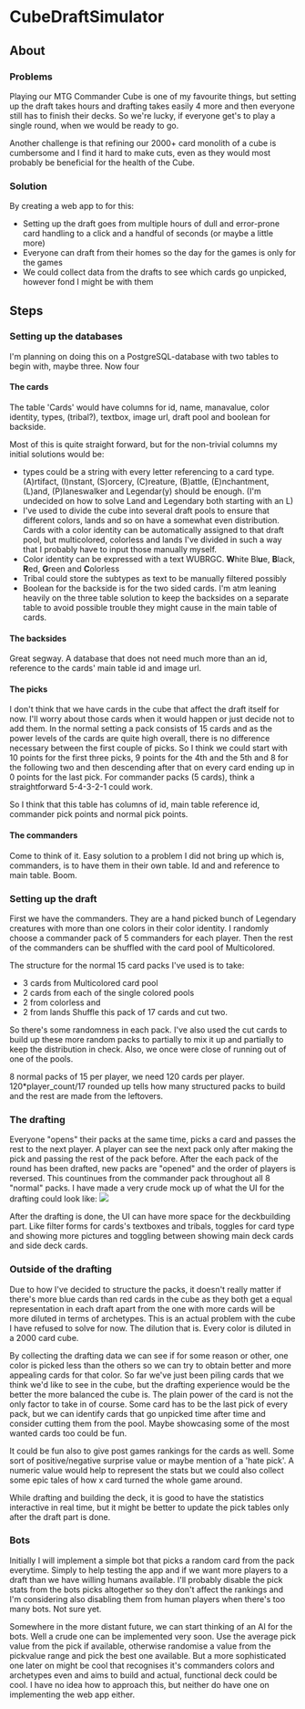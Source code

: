 # CubeDraftSimulator

## About

### Problems
Playing our MTG Commander Cube is one of my favourite things, but setting up the draft takes hours and drafting takes easily 4 more and then everyone still has to finish their decks. So we're lucky, if everyone get's to play a single round, when we would be ready to go.

Another challenge is that refining our 2000+ card monolith of a cube is cumbersome and I find it hard to make cuts, even as they would most probably be beneficial for the health of the Cube.

### Solution
By creating a web app to for this:
 - Setting up the draft goes from multiple hours of dull and error-prone card handling to a click and a handful of seconds (or maybe a little more)
 - Everyone can draft from their homes so the day for the games is only for the games
 - We could collect data from the drafts to see which cards go unpicked, however fond I might be with them

## Steps

### Setting up the databases
I'm planning on doing this on a PostgreSQL-database with two tables to begin with, maybe three. Now four

#### The cards
The table 'Cards' would have columns for id, name, manavalue, color identity, types, (tribal?), textbox, image url, draft pool and boolean for backside.

Most of this is quite straight forward, but for the non-trivial columns my initial solutions would be:
 - types could be a string with every letter referencing to a card type. (A)rtifact, (I)nstant, (S)orcery, (C)reature, (B)attle, (E)nchantment, (L)and, (P)laneswalker and Legendar(y) should be enough. (I'm undecided on how to solve Land and Legendary both starting with an L)
 - I've used to divide the cube into several draft pools to ensure that different colors, lands and so on have a somewhat even distribution. Cards with a color identity can be automatically assigned to that draft pool, but multicolored, colorless and lands I've divided in such a way that I probably have to input those manually myself.
 - Color identity can be expressed with a text WUBRGC. **W**hite Bl**u**e, **B**lack, **R**ed, **G**reen and **C**olorless
 - Tribal could store the subtypes as text to be manually filtered possibly
 - Boolean for the backside is for the two sided cards. I'm atm leaning heavily on the three table solution to keep the backsides on a separate table to avoid possible trouble they might cause in the main table of cards.

#### The backsides
Great segway. A database that does not need much more than an id, reference to the cards' main table id and image url.

#### The picks
I don't think that we have cards in the cube that affect the draft itself for now. I'll worry about those cards when it would happen or just decide not to add them. In the normal setting a pack consists of 15 cards and as the power levels of the cards are quite high overall, there is no difference necessary between the first couple of picks. So I think we could start with 10 points for the first three picks, 9 points for the 4th and the 5th and 8 for the following two and then descending after that on every card ending up in 0 points for the last pick. For commander packs (5 cards), think a straightforward 5-4-3-2-1 could work.

So I think that this table has columns of id, main table reference id, commander pick points and normal pick points.

#### The commanders
Come to think of it. Easy solution to a problem I did not bring up which is, commanders, is to have them in their own table. Id and and reference to main table. Boom.

### Setting up the draft
First we have the commanders. They are a hand picked bunch of Legendary creatures with more than one colors in their color identity. I randomly choose a commander pack of 5 commanders for each player. Then the rest of the commanders can be shuffled with the card pool of Multicolored.

The structure for the normal 15 card packs I've used is to take:
 - 3 cards from Multicolored card pool
 - 2 cards from each of the single colored pools
 - 2 from colorless and
 - 2 from lands
Shuffle this pack of 17 cards and cut two.

So there's some randomness in each pack. I've also used the cut cards to build up these more random packs to partially to mix it up and partially to keep the distribution in check. Also, we once were close of running out of one of the pools.

8 normal packs of 15 per player, we need 120 cards per player. 120*player_count/17 rounded up tells how many structured packs to build and the rest are made from the leftovers.

### The drafting
Everyone "opens" their packs at the same time, picks a card and passes the rest to the next player. A player can see the next pack only after making the pick and passing the rest of the pack before. After the each pack of the round has been drafted, new packs are "opened" and the order of players is reversed. This countinues from the commander pack throughout all 8 "normal" packs. I have made a very crude mock up of what the UI for the drafting could look like:
![](https://github.com/EeroAnt/CubeDraftSimulator/Documentation/First_draft.png)

After the drafting is done, the UI can have more space for the deckbuilding part. Like filter forms for cards's textboxes and tribals, toggles for card type and showing more pictures and toggling between showing main deck cards and side deck cards.

### Outside of the drafting
Due to how I've decided to structure the packs, it doesn't really matter if there's more blue cards than red cards in the cube as they both get a equal representation in each draft apart from the one with more cards will be more diluted in terms of archetypes. This is an actual problem with the cube I have refused to solve for now. The dilution that is. Every color is diluted in a 2000 card cube.

By collecting the drafting data we can see if for some reason or other, one color is picked less than the others so we can try to obtain better and more appealing cards for that color. So far we've just been piling cards that we think we'd like to see in the cube, but the drafting experience would be the better the more balanced the cube is. The plain power of the card is not the only factor to take in of course. Some card has to be the last pick of every pack, but we can identify cards that go unpicked time after time and consider cutting them from the pool. Maybe showcasing some of the most wanted cards too could be fun.

It could be fun also to give post games rankings for the cards as well. Some sort of positive/negative surprise value or maybe mention of a 'hate pick'. A numeric value would help to represent the stats but we could also collect some epic tales of how x card turned the whole game around.

While drafting and building the deck, it is good to have the statistics interactive in real time, but it might be better to update the pick tables only after the draft part is done.

### Bots
Initially I will implement a simple bot that picks a random card from the pack everytime. Simply to help testing the app and if we want more players to a draft than we have willing humans available. I'll probably disable the pick stats from the bots picks altogether so they don't affect the rankings and I'm considering also disabling them from human players when there's too many bots. Not sure yet.

Somewhere in the more distant future, we can start thinking of an AI for the bots. Well a crude one can be implemented very soon. Use the average pick value from the pick if available, otherwise randomise a value from the pickvalue range and pick the best one available. But a more sophisticated one later on might be cool that recognises it's commanders colors and archetypes even and aims to build and actual, functional deck could be cool. I have no idea how to approach this, but neither do have one on implementing the web app either.